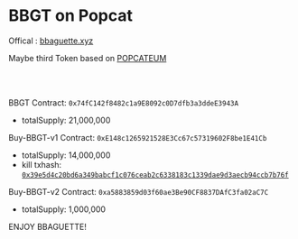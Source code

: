 # BBGT on Popcat

Offical : [bbaguette.xyz](http://bbaguette.xyz)

Maybe third Token based on [POPCATEUM](https://popcateum.org/)


<br/>
<br/>

BBGT Contract: `0x74fC142f8482c1a9E8092c0D7dfb3a3ddeE3943A` 
- totalSupply: 21,000,000

Buy-BBGT-v1 Contract:  `0xE148c1265921528E3Cc67c57319602F8be1E41Cb`
- totalSupply: 14,000,000
- kill txhash: [`0x39e5d4c20bd6a349babcf1c076ceab2c6338183c1339dae9d3aecb94ccb7b76f`](https://explorer.popcateum.org/tx/0x39e5d4c20bd6a349babcf1c076ceab2c6338183c1339dae9d3aecb94ccb7b76f?network=Popcateum)

Buy-BBGT-v2 Contract:  `0xa5883859d03f60ae3Be90CF8837DAfC3fa02aC7C`
- totalSupply: 1,000,000

ENJOY BBAGUETTE!
